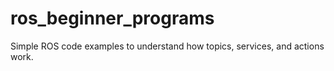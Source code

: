 # ros_beginner_programs
Simple ROS code examples to understand how topics, services, and actions work.
